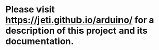 # Please visit https://jeti.github.io/arduino/ for a description of this project and its documentation.
